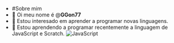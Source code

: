 - #Sobre mim
- 👋 Oi meu nome é @**GGon77**
- 👀 Estou interesado em aprender a programar novas linguagens.
- 🌱 Estou aprendendo a programar recentemente a linguagem de JavaScript e Scratch.
![JavaScript](https://img.shields.io/badge/JavaScript-323330?style=for-the-badge&logo=javascript&logoColor=F7DF1E)

